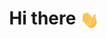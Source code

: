 <h1 align="center" >  Hi there <img src="https://raw.githubusercontent.com/JARVIS-AI/img-storageprojects/master/Profile-GIF/Hi.gif" width="30" style="vertical-align:middle"> </h1>

<!--
**S-Erfan/S-Erfan** is a ✨ _special_ ✨ repository because its `README.md` (this file) appears on your GitHub profile.

Here are some ideas to get you started:

- 🔭 I’m currently working on ...
- 🌱 I’m currently learning ...
- 👯 I’m looking to collaborate on ...
- 🤔 I’m looking for help with ...
- 💬 Ask me about ...
- 📫 How to reach me: ...
- 😄 Pronouns: ...
- ⚡ Fun fact: ...
-->
